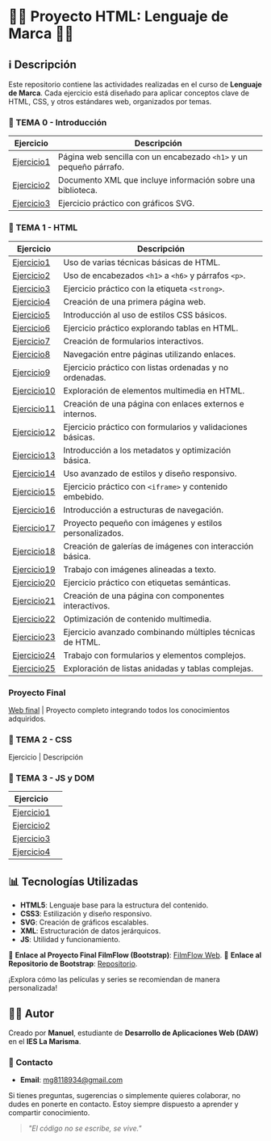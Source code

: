 # 🚀🚀 Proyecto HTML: Lenguaje de Marca 🚀🚀

## ℹ️ Descripción
Este repositorio contiene las actividades realizadas en el curso de **Lenguaje de Marca**. Cada ejercicio está diseñado para aplicar conceptos clave de HTML, CSS, y otros estándares web, organizados por temas.


### 📂 TEMA 0 - Introducción
Ejercicio | Descripción
-----------|--------------
[Ejercicio1](/tema%200/prueba-1.html) | Página web sencilla con un encabezado `<h1>` y un pequeño párrafo.
[Ejercicio2](/tema%200/prueba-2.xml) | Documento XML que incluye información sobre una biblioteca.
[Ejercicio3](/tema%200/prueba-3.html) | Ejercicio práctico con gráficos SVG.

### 📂 TEMA 1 - HTML
Ejercicio | Descripción
-----------|--------------
[Ejercicio1](/tema%201/Ej1.html) | Uso de varias técnicas básicas de HTML.
[Ejercicio2](/tema%201/Ej2.html) | Uso de encabezados `<h1>` a `<h6>` y párrafos `<p>`.
[Ejercicio3](/tema%201/Ej3.html) | Ejercicio práctico con la etiqueta `<strong>`.
[Ejercicio4](/tema%201/Ej4.html) | Creación de una primera página web.
[Ejercicio5](/tema%201/Ej5.html) | Introducción al uso de estilos CSS básicos.
[Ejercicio6](/tema%201/Ej6.html) | Ejercicio práctico explorando tablas en HTML.
[Ejercicio7](/tema%201/Ej7.html) | Creación de formularios interactivos.
[Ejercicio8](/tema%201/ej8) | Navegación entre páginas utilizando enlaces.
[Ejercicio9](/tema%201/Ej9.html) | Ejercicio práctico con listas ordenadas y no ordenadas.
[Ejercicio10](/tema%201/ej10.html) | Exploración de elementos multimedia en HTML.
[Ejercicio11](/tema%201/Ej11.html) | Creación de una página con enlaces externos e internos.
[Ejercicio12](/tema%201/Ej12.html) | Ejercicio práctico con formularios y validaciones básicas.
[Ejercicio13](/tema%201/Ej13.html) | Introducción a los metadatos y optimización básica.
[Ejercicio14](/tema%201/Ej14.html) | Uso avanzado de estilos y diseño responsivo.
[Ejercicio15](/tema%201/Ej15.html) | Ejercicio práctico con `<iframe>` y contenido embebido.
[Ejercicio16](/tema%201/Ej16.html) | Introducción a estructuras de navegación.
[Ejercicio17](/tema%201/Ej17) | Proyecto pequeño con imágenes y estilos personalizados.
[Ejercicio18](/tema%201/Ej18) | Creación de galerías de imágenes con interacción básica.
[Ejercicio19](/tema%201/Ej19) | Trabajo con imágenes alineadas a texto.
[Ejercicio20](/tema%201/Ej20.html) | Ejercicio práctico con etiquetas semánticas.
[Ejercicio21](/tema%201/Ej21) | Creación de una página con componentes interactivos.
[Ejercicio22](/tema%201/Ej22) | Optimización de contenido multimedia.
[Ejercicio23](/tema%201/Ej23) | Ejercicio avanzado combinando múltiples técnicas de HTML.
[Ejercicio24](/tema%201/Ej24.html) | Trabajo con formularios y elementos complejos.
[Ejercicio25](/tema%201/Ej25.html) | Exploración de listas anidadas y tablas complejas.

### Proyecto Final
[Web final](https://spacecrf.github.io/MGR.github.io/) | Proyecto completo integrando todos los conocimientos adquiridos.

### 📂 TEMA 2 - CSS
Ejercicio | Descripción



### 📂 TEMA 3 - JS y DOM
Ejercicio | ‎ 
-----------|--------------
[Ejercicio1](/tema2/Ejercico1) |
[Ejercicio2](/tema2/Ejercicio%202) |
[Ejercicio3](/tema2/Ej3.html) |
[Ejercicio4](/tema2/Ej4.html) | 

## 📊 Tecnologías Utilizadas
- **HTML5**: Lenguaje base para la estructura del contenido.
- **CSS3**: Estilización y diseño responsivo.
- **SVG**: Creación de gráficos escalables.
- **XML**: Estructuración de datos jerárquicos.
- **JS**: Utilidad y funcionamiento.

🌟 **Enlace al Proyecto Final FilmFlow (Bootstrap)**: [FilmFlow Web](https://spacecrf.github.io/FilmFlow/).
🌟 **Enlace al Repositorio de Bootstrap**: [Repositorio](https://github.com/spacecrf/FilmFlow).

¡Explora cómo las películas y series se recomiendan de manera personalizada!

## 👨‍💻 Autor
Creado por **Manuel**, estudiante de **Desarrollo de Aplicaciones Web (DAW)** en el **IES La Marisma**.  

### 🌟 Contacto
- **Email**: [mg8118934@gmail.com](mg8118934@gmail.com)  

Si tienes preguntas, sugerencias o simplemente quieres colaborar, no dudes en ponerte en contacto. Estoy siempre dispuesto a aprender y compartir conocimiento.  

>  *"El código no se escribe, se vive."*

